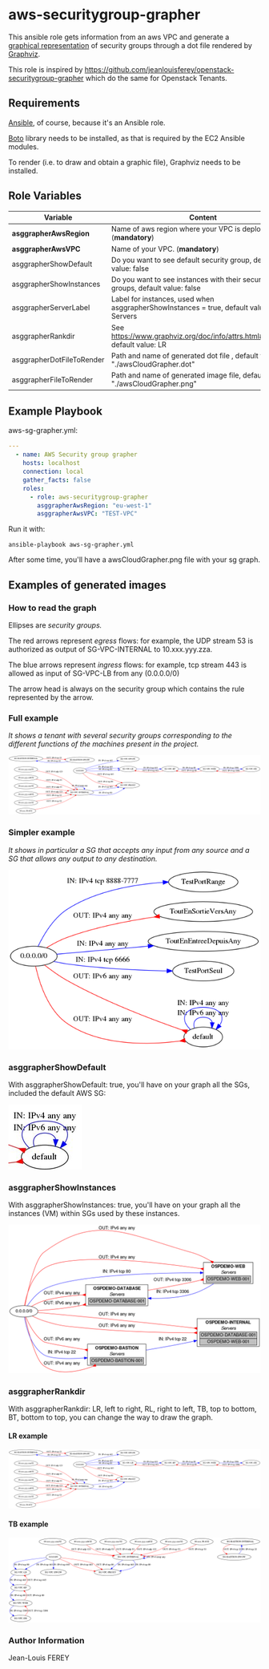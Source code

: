 # aws-securitygroup-grapher

This ansible role gets information from an aws VPC and generate a [graphical representation](CloudGrapher.png) of security groups through a dot file rendered by [Graphviz](https://graphviz.gitlab.io/).

This role is inspired by https://github.com/jeanlouisferey/openstack-securitygroup-grapher which do the same for Openstack Tenants.

## Requirements

[Ansible](https://www.ansible.com/), of course, because it's an Ansible role.

[Boto](https://aws.amazon.com/fr/sdk-for-python/) library needs to be installed, as that is required by the EC2 Ansible modules.

To render (i.e. to draw and obtain a graphic file), Graphviz needs to be installed.

## Role Variables

| Variable | Content |
| --- | --- |
| **asggrapherAwsRegion** | Name of aws region where your VPC is deployed. (**mandatory**) |
| **asggrapherAwsVPC** | Name of your VPC. (**mandatory**) |   |   |
| asggrapherShowDefault | Do you want to see default security group, default value: false |
| asggrapherShowInstances | Do you want to see instances with their security groups, default value: false |
| asggrapherServerLabel | Label for instances, used when asggrapherShowInstances = true, default value: Servers |
| asggrapherRankdir | See <https://www.graphviz.org/doc/info/attrs.html#d:rankdir>, default value: LR |
| asggrapherDotFileToRender | Path and name of generated dot file , default value: "./awsCloudGrapher.dot" |
| asggrapherFileToRender | Path and name of generated image file, default value: "./awsCloudGrapher.png" |

## Example Playbook

aws-sg-grapher.yml:
~~~yaml
---
  - name: AWS Security group grapher
    hosts: localhost
    connection: local
    gather_facts: false
    roles:
      - role: aws-securitygroup-grapher
        asggrapherAwsRegion: "eu-west-1"
        asggrapherAwsVPC: "TEST-VPC"
~~~

Run it with:

~~~shell
ansible-playbook aws-sg-grapher.yml
~~~

After some time, you'll have a awsCloudGrapher.png file with your sg graph.

## Examples of generated images

### How to read the graph

Ellipses are *security groups.*

The red arrows represent *egress* flows: for example, the UDP stream 53 is authorized as output of SG-VPC-INTERNAL to 10.xxx.yyy.zza.

The blue arrows represent *ingress* flows: for example, tcp stream 443 is allowed as input of SG-VPC-LB from any (0.0.0.0/0)

The arrow head is always on the security group which contains the rule represented by the arrow.

### Full example

*It shows a tenant with several security groups corresponding to the different functions of the machines present in the project.*

![Example](CloudGrapher.png)

### Simpler example

*It shows in particular a SG that accepts any input from any source and a SG that allows any output to any destination.*

![Example](SimpleGraph.png)

### asggrapherShowDefault

With asggrapherShowDefault: true, you'll have on your graph all the SGs, included the default AWS SG:

![Example](DefaultSG.jpg)

### asggrapherShowInstances

With asggrapherShowInstances: true, you'll have on your graph all the instances (VM) within SGs used by these instances.

![Example](Instances.png)

### asggrapherRankdir

With asggrapherRankdir: LR, left to right, RL, right to left, TB, top to bottom, BT, bottom to top, you can change the way to draw the graph.

#### LR example

![Example](LR.png)

#### TB example

![Example](TB.png)

### Author Information

Jean-Louis FEREY
